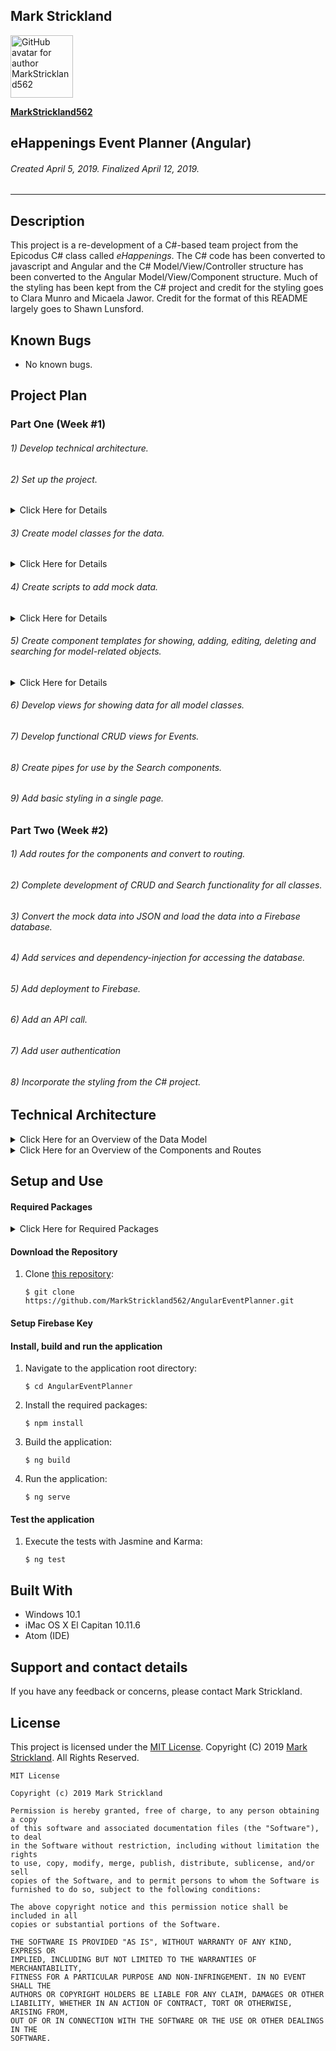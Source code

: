 ## **Mark Strickland**

[<img src="https://avatars1.githubusercontent.com/u/46455727?s=400&v=4" width=100 alt="GitHub avatar for author MarkStrickland562">](https://github.com/MarkStrickland562)

[**MarkStrickland562**](https://github.com/MarkStrickland562)

## **eHappenings Event Planner (Angular)**

###### Created April 5, 2019. Finalized April 12, 2019.

----------

## Description
This project is a re-development of a C#-based team project from the Epicodus C# class called *eHappenings*. The C# code has been converted to javascript and Angular
and the C# Model/View/Controller structure has been converted to the Angular Model/View/Component structure.
Much of the styling has been kept from the C# project and credit for the styling goes to Clara Munro and Micaela Jawor. Credit for the format of this README largely goes to Shawn Lunsford.

## Known Bugs

* No known bugs.

## Project Plan

### Part One (Week #1)
###### 1) Develop technical architecture.
###### 2) Set up the project.
<details>
<summary>Click Here for Details</summary>
This assumes that node is already installed, but verify with "node -v".
1) Install the required projects by executing the following commands at the bash prompt:
    $ npm install typescript -g
    $ npm install bootstrap --save
    $ apm install atom-typescript
    $ npm install -g @angular/cli@1.6.5
    $ cd desktop
    $ ng new AngularEventPlanner
    $ npm install bootstrap --save
2) Populate .gitignore with:
    node_modules/
    .DS_Store
    dist/
    .env
3) Point Angular to the installed Bootstrap node module by adding the following to .angular-cli.json in the styles array so that it looks like this:
  "styles": [
  "../node_modules/bootstrap/dist/css/bootstrap.min.css",
  "styles.css"
  ],
4) Add the Forms Module to app.module.ts. In the top section of imports add "import { FormsModule } from '@angular/forms'". In the @ngModule section in the imports array, add ", FormsModule" after "BrowserModule".
</details>

###### 3) Create model classes for the data.
<details>
<summary>Click Here for Details</summary>
Create and populate the following scripts for the model classes:
<table>
  <tr>
    <th>Class Name</th>
    <th>File Name</th>
    <th>Class Code</th>
  </tr>
  <tr>
    <td>Event</td>
    <td>src/models/event.model.ts</td>
    <td>export class Event {<br>constructor (public eventId: number,<br>public eventName: string<br>public eventDate: Date = new Date(),<br>public eventLocation: string,<br>
             public menusId: number) {}<br>}</td>
  </tr>    
  <tr>
    <td>Menu</td>
    <td>src/models/menu.model.ts</td>
    <td>export class Menu {<br>constructor (menuId: number,<br>menuTheme: string){}<br>}</td>
  </tr>    
  <tr>
    <td>MenuItem</td>
    <td>src/models/menuItem.model.ts</td>
    <td>export class MenuItem {<br>constructor(public menuItemId: number,<br>public menuItemDescription: string) {}<br>}</td>
  </tr>
  <tr>
    <td>MenuItemIngredient</td>
    <td>src/models/menuItemIngredient.model.ts</td>
    <td>export class MenuItemIngredient {<br>constructor(public menuItemIngredientId: number,<br>public ingredientDescription: string,<br>public menuItemsId: number,<br>public storeId: number) {}<br>}</td>
  </tr>
  <tr>
    <td>Task</td>
    <td>src/models/task.model.ts</td>
    <td>export class Task {<br>constructor(public taskId: number,<br>public taskDescription: string,<br>public taskPlannedStartDateTime: Date = new Date()) {}<br>}</td>
  </tr>
  <tr>
    <td>Invitee</td>
    <td>src/models/invitee.model.ts</td>
    <td>export class Invitee {<br>constructor(public inviteeId: number,<br>
              public inviteeName: string,<br>public inviteeEmailAddress: string) {}<br>}</td>
  </tr>
</table>
</details>

###### 4) Create scripts to add mock data.
<details>
<summary>Click Here for Details</summary>
<table>
  <tr>
    <th>Script Name</th>
    <th>Description</th>
  </tr>
  <tr>
    <td>src/app/mock-data/event-data.ts</td>
    <td>Data for the Event class</td>
  </tr>
  <tr>
    <td>src/app/mock-data/menu-data.ts</td>
    <td>Data for the Menu class</td>
  </tr>
  <tr>
    <td>src/app/mock-data/menuItem-data.ts</td>
    <td>Data for the MenuItem class</td>
  </tr>
  <tr>
    <td>src/app/mock-data/menuItemIngredient-data.ts</td>
    <td>Data for the MenuItemIngredient class</td>
  </tr>
  <tr>
    <td>src/app/mock-data/task-data.ts</td>
    <td>Data for the Task class</td>
  </tr>
  <tr>
    <td>src/app/mock-data/store-data.ts</td>
    <td>Data for the Store class</td>
  </tr>
  <tr>
    <td>src/app/mock-data/invitee-data.ts</td>
    <td>Data for the Invitee class</td>
  </tr>
</table>
</details>

###### 5) Create component templates for showing, adding, editing, deleting and searching for model-related objects.
<details>
<summary>Click Here for Details</summary>
1) Create the Welcone,, About and Main child components by executing the following command at the bash prompt:
  $ ng generate component welcome
  $ ng generate component main
  $ ng generate component about
2) Create the Event child components by executing the following commmands at the bash prompt:
  $ ng generate component show-events
  $ ng generate component new-event
  $ ng generate component edit-event
  $ ng generate component delete-event
  $ ng generate component search-event
3) Create the Menu child components by executing the following commmands at the bash prompt:
    $ ng generate component show-menus
    $ ng generate component new-menu
    $ ng generate component edit-menu
    $ ng generate component delete-menu
    $ ng generate component search-menu
4) Create the Task child components by executing the following commmands at the bash prompt:
    $ ng generate component show-tasks
    $ ng generate component new-task
    $ ng generate component edit-task
    $ ng generate component delete-task
    $ ng generate component search-task
5) Create the MenuItem child components by executing the following commmands at the bash prompt:
    $ ng generate component show-menu-items
    $ ng generate component new-menu-item
    $ ng generate component edit-menu-item
    $ ng generate component delete-menu-item
    $ ng generate component search-menu-item
6) Create the MenuItemIngredient child components by executing the following commmands at the bash prompt:
    $ ng generate component show-menu-item-ingredients
    $ ng generate component new-menu-item-ingredient
    $ ng generate component edit-menu-item-ingredient
    $ ng generate component delete-menu-item-ingredient
    $ ng generate component search-menu-item-ingredient
7) Create the Store child components by executing the following commmands at the bash prompt:
    $ ng generate component show-stores
    $ ng generate component new-store
    $ ng generate component edit-store
    $ ng generate component delete-store
    $ ng generate component search-store
8) Create the Invitee child components by executing the following commmands at the bash prompt:
    $ ng generate component show-invitees
    $ ng generate component new-invitee
    $ ng generate component edit-invitee
    $ ng generate component delete-invitee
    $ ng generate component search-invitee
</details>

###### 6) Develop views for showing data for all model classes.
###### 7) Develop functional CRUD views for Events.
###### 8) Create pipes for use by the Search components.
###### 9) Add basic styling in a single page.

### Part Two (Week #2)
###### 1) Add routes for the components and convert to routing.
###### 2) Complete development of CRUD and Search functionality for all classes.
###### 3) Convert the mock data into JSON and load the data into a Firebase database.
###### 4) Add services and dependency-injection for accessing the database.
###### 5) Add deployment to Firebase.
###### 6) Add an API call.
###### 7) Add user authentication
###### 8) Incorporate the styling from the C# project.

## Technical Architecture

<details>
  <summary>Click Here for an Overview of the Data Model</summary>

  <table>
    <tr>
      <th>Model</th>
      <th>Properties</th>
      <th>Typescript Data Types</th>
    </tr>
    <tr>
      <td>Event</td>
      <td>eventName<br>eventLocation<br>menusId</td>
      <td>string<br>string<br>number</td>
    </tr>    
    <tr>
      <td>Menu</td>
      <td>menuTheme</td>
      <td>string</td>
    </tr>   
    <tr>
      <td>Task</td>
      <td>taskDescription<br>taskPlannedStartDateTime</td>
      <td>string<br>Date</td>
    </tr>
    <tr>
      <td>Menu Item</td>
      <td>menuItemDescription</td>
      <td>string</td>
    </tr>
    <tr>
      <td>Menu Item Ingredient</td>
      <td>ingredientDescription<br>menuItemsId<br>storeId</td>
      <td>string<br>number<br>number</td>
    </tr>
    <tr>
      <td>Store</td>
      <td>storeName</td>
      <td>string</td>
    </tr>
    <tr>
      <td>Invitee</td>
      <td>inviteeName<br>inviteeEmailAddress</td>
      <td>string<br>string</td>
    </tr>
  </table>
</details>

<details>
  <summary>Click Here for an Overview of the Components and Routes</summary>

  <table>
    <tr>
      <th>General Components</th>
    </tr>
    <tr>
      <th>Component</th>
      <th>Selector</th>
      <th>Route URL</th>
      <th>Description</th>
    </tr>
    <tr>
      <td>AppComponent</td>
      <td>app-root</td>
      <td>N/A/</td>
      <td>Default root component</td>
    </tr>
    <tr>
      <td>WelcomeComponent</td>
      <td>app-welcome</td>
      <td>http:/localhost:4200/</td>
      <td>Displays the Welcome page</td>
    </tr>
    <tr>
      <td>MainComponent</td>
      <td>app-main</td>
      <td>http:/localhost:4200/main</td>
      <td>Displays the main navigation page</td>
    </tr>
      <td>AboutComponent</td>
      <td>app-about</td>
      <td>http:/localhost:4200/about</td>
      <td>Displays the About page</td>
    </tr>
  </table>
  <table>
    <tr>
      <th>Event Components</th>
    </tr>  
    <tr>
      <th>Component</th>
      <th>Selector</th>
      <th>Route URL</th>
      <th>Description</th>
    </tr>
    <tr>
      <td>ShowEventsComponent</td>
      <td>app-show-events</td>
      <td>http:/localhost:4200/events</td>
      <td>Displays the list of events</td>
    </tr>
    <tr>
      <td>NewEventComponent</td>
      <td>app-new-event</td>
      <td>http:/localhost:4200/new-event</td>
      <td>Displays a form for adding a new event</td>
    </tr>
    <tr>
      <td>EditEventComponent</td>
      <td>app-edit-event</td>
      <td>http:/localhost:4200/edit-event/:id</td>
      <td>Displays a form for editing an event</td>
    </tr>
    <tr>
      <td>DeleteEventComponent</td>
      <td>app-delete-event</td>
      <td>http:/localhost:4200/delete-event/:id</td>
      <td>Responds to a button click to delete an event</td>
    </tr>
    <tr>
      <td>SearchEventComponent</td>
      <td>app-search-event</td>
      <td>http:/localhost:4200/search-event</td>
      <td>Displays a form for searching for an event by event name</td>
    </tr>
  </table>
  <table>
    <tr>
      <th>Menu Components</th>
    </tr>  
    <tr>
      <th>Component</th>
      <th>Selector</th>
      <th>Route URL</th>
      <th>Description</th>
    </tr>
    <tr>
      <td>ShowMenusComponent</td>
      <td>app-show-menus</td>
      <td>http:/localhost:4200/menus</td>
      <td>Displays the list of menus</td>
    </tr>
    <tr>
      <td>NewMenuComponent</td>
      <td>app-new-menu</td>
      <td>http:/localhost:4200/new-menu</td>
      <td>Displays a form for adding a new menu</td>
    </tr>
    <tr>
      <td>EditMenuComponent</td>
      <td>app-edit-menu</td>
      <td>http:/localhost:4200/edit-menu/:id</td>
      <td>Displays a form for editing an menu</td>
    </tr>
    <tr>
      <td>DeleteMenuComponent</td>
      <td>app-delete-menu</td>
      <td>http:/localhost:4200/delete-menu/:id</td>
      <td>Responds to a button click to delete an menu</td>
    </tr>
    <tr>
      <td>SearchMenuComponent</td>
      <td>app-search-menu</td>
      <td>http:/localhost:4200/search-menu</td>
      <td>Displays a form for searching for an menu by menu theme</td>
    </tr>
  </table>
  <table>
    <tr>
      <th>MenuItem Components</th>
    </tr>  
    <tr>
      <th>Component</th>
      <th>Selector</th>
      <th>Route URL</th>
      <th>Description</th>
    </tr>
    <tr>
      <td>ShowMenuItemsComponent</td>
      <td>app-show-menu-items</td>
      <td>http:/localhost:4200/menus</td>
      <td>Displays the list of menus</td>
    </tr>
    <tr>
      <td>NewMenuItemComponent</td>
      <td>app-new-menu-item</td>
      <td>http:/localhost:4200/new-menu</td>
      <td>Displays a form for adding a new menu</td>
    </tr>
    <tr>
      <td>EditMenuItemComponent</td>
      <td>app-edit-menu-item</td>
      <td>http:/localhost:4200/edit-menu/:id</td>
      <td>Displays a form for editing an menu</td>
    </tr>
    <tr>
      <td>DeleteMenuItemComponent</td>
      <td>app-delete-menu-item</td>
      <td>http:/localhost:4200/delete-menu/:id</td>
      <td>Responds to a button click to delete an menu</td>
    </tr>
    <tr>
      <td>SearchMenuItemComponent</td>
      <td>app-search-menu-item</td>
      <td>http:/localhost:4200/search-menu</td>
      <td>Displays a form for searching for an menu by menu item description</td>
    </tr>
  </table>
  <table>
    <tr>
      <th>MenuItemIngredient Components</th>
    </tr>  
    <tr>
      <th>Component</th>
      <th>Selector</th>
      <th>Route URL</th>
      <th>Description</th>
    </tr>
    <tr>
      <td>ShowMenuItemIngredientsComponent</td>
      <td>app-show-menu-item-ingredients</td>
      <td>http:/localhost:4200/menus</td>
      <td>Displays the list of menus</td>
    </tr>
    <tr>
      <td>NewMenuItemIngredientComponent</td>
      <td>app-new-menu-item-ingredient</td>
      <td>http:/localhost:4200/new-menu</td>
      <td>Displays a form for adding a new menu</td>
    </tr>
    <tr>
      <td>EditMenuItemIngredientComponent</td>
      <td>app-edit-menu-item-ingredient</td>
      <td>http:/localhost:4200/edit-menu/:id</td>
      <td>Displays a form for editing an menu</td>
    </tr>
    <tr>
      <td>DeleteMenuItemIngredientComponent</td>
      <td>app-delete-menu-item-ingredient</td>
      <td>http:/localhost:4200/delete-menu/:id</td>
      <td>Responds to a button click to delete an menu</td>
    </tr>
    <tr>
      <td>SearchMenuItemIngredientComponent</td>
      <td>app-search-menu-item-ingredient</td>
      <td>http:/localhost:4200/search-menu</td>
      <td>Displays a form for searching for an menu by ingredient description</td>
    </tr>
  </table>
  <table>
    <tr>
      <th>Task Components</th>
    </tr>  
    <tr>
      <th>Component</th>
      <th>Selector</th>
      <th>Route URL</th>
      <th>Description</th>
    </tr>
    <tr>
      <td>ShowTasksComponent</td>
      <td>app-show-tasks</td>
      <td>http:/localhost:4200/menus</td>
      <td>Displays the list of menus</td>
    </tr>
    <tr>
      <td>NewTaskComponent</td>
      <td>app-new-task</td>
      <td>http:/localhost:4200/new-menu</td>
      <td>Displays a form for adding a new menu</td>
    </tr>
    <tr>
      <td>EditTaskComponent</td>
      <td>app-edit-task</td>
      <td>http:/localhost:4200/edit-menu/:id</td>
      <td>Displays a form for editing an menu</td>
    </tr>
    <tr>
      <td>DeleteTaskComponent</td>
      <td>app-delete-task</td>
      <td>http:/localhost:4200/delete-menu/:id</td>
      <td>Responds to a button click to delete an menu</td>
    </tr>
    <tr>
      <td>SearchTaskComponent</td>
      <td>app-search-task</td>
      <td>http:/localhost:4200/search-menu</td>
      <td>Displays a form for searching for an menu by task description</td>
    </tr>
  </table>
  <table>
  <tr>
    <th>Store Components</th>
  </tr>  
  <tr>
    <th>Component</th>
    <th>Selector</th>
    <th>Route URL</th>
    <th>Description</th>
  </tr>
  <tr>
    <td>ShowStoresComponent</td>
    <td>app-show-stores</td>
    <td>http:/localhost:4200/menus</td>
    <td>Displays the list of menus</td>
  </tr>
  <tr>
    <td>NewStoreComponent</td>
    <td>app-new-store</td>
    <td>http:/localhost:4200/new-menu</td>
    <td>Displays a form for adding a new menu</td>
  </tr>
  <tr>
    <td>EditStoreComponent</td>
    <td>app-edit-store</td>
    <td>http:/localhost:4200/edit-menu/:id</td>
    <td>Displays a form for editing an menu</td>
  </tr>
  <tr>
    <td>DeleteStoreComponent</td>
    <td>app-delete-store</td>
    <td>http:/localhost:4200/delete-menu/:id</td>
    <td>Responds to a button click to delete an menu</td>
  </tr>
  <tr>
    <td>SearchStoreComponent</td>
    <td>app-search-store</td>
    <td>http:/localhost:4200/search-menu</td>
    <td>Displays a form for searching for an menu by task description</td>
  </tr>
  </table>
  <table>
    <tr>
      <th>Invitee Components</th>
    </tr>  
    <tr>
      <th>Component</th>
      <th>Selector</th>
      <th>Route URL</th>
      <th>Description</th>
    </tr>
    <tr>
      <td>ShowInviteesComponent</td>
      <td>app-show-invitees</td>
      <td>http:/localhost:4200/menus</td>
      <td>Displays the list of menus</td>
    </tr>
    <tr>
      <td>NewInviteeComponent</td>
      <td>app-new-invitee</td>
      <td>http:/localhost:4200/new-menu</td>
      <td>Displays a form for adding a new menu</td>
    </tr>
    <tr>
      <td>EditInviteeComponent</td>
      <td>app-edit-invitee</td>
      <td>http:/localhost:4200/edit-menu/:id</td>
      <td>Displays a form for editing an menu</td>
    </tr>
    <tr>
      <td>DeleteInviteeComponent</td>
      <td>app-delete-invitee</td>
      <td>http:/localhost:4200/delete-menu/:id</td>
      <td>Responds to a button click to delete an menu</td>
    </tr>
    <tr>
      <td>SearchInviteeComponent</td>
      <td>app-search-invitee</td>
      <td>http:/localhost:4200/search-menu</td>
      <td>Displays a form for searching for an menu by task description</td>
    </tr>
  </table>
</details>

## Setup and Use

#### Required Packages
<details>
<summary>Click Here for Required Packages</summary>
<ul>
<li>@angular/animations 5.2.0</li>
<li>@angular/common 5.2.0</li>
<li>@angular/compiler 5.2.0</li>
<li>@angular/cli 1.6.5</li>
<li>@angular/core 5.2.0</li>
<li>@angular/forms 5.2.0</li>
<li>@angular/http 5.2.0</li>
<li>@angular/language-service 5.2.0</li>
<li>@angular/platform-browser 5.2.0</li>
<li>@angular/platform-browser-dynamic 5.2.0</li>
<li>@angular/router 5.2.0</li>
<li>angularfire2 4.0.0-rc.0</li>
<li>bootstrap 4.3.1</li>
<li>core-js 2.4.1</li>
<li>firebase 3.9.0</li>
<li>codelyzer 4.0.1</li>
<li>jasmine-core 2.8.0</li>
<li>jasmine-spec-reporter 4.2.1</li>
<li>karma 2.0.0</li>
<li>karma-chrome-launcher 2.2.0</li>
<li>karma-coverage-istanbul-reporter 1.2.1</li>
<li>karma-jasmine 1.1.0</li>
<li>karma-jasmine-html-reporter 0.2.2</li>
<li>protractor 5.1.2</li>
<li>rxjs 5.5.6</li>
<li>ts-node 4.1.0</li>
<li>tslint 5.9.1</li>
<li>@types/jasmine 2.8.3</li>
<li>@types/jasminewd2 2.0.2</li>
<li>@types/node 6.0.60</li>
<li>typescript 2.5.3</li>
<li>zone.js 0.8.19</li>
</ul>
</details>

#### Download the Repository
1. Clone [this repository](https://github.com/MarkStrickland562/AngularEventPlanner):

       $ git clone https://github.com/MarkStrickland562/AngularEventPlanner.git

#### Setup Firebase Key

#### Install, build and run the application
1. Navigate to the application root directory:

       $ cd AngularEventPlanner
2. Install the required packages:

       $ npm install
3. Build the application:

       $ ng build
4. Run the application:

       $ ng serve

#### Test the application
1. Execute the tests with Jasmine and Karma:

       $ ng test

## Built With

* Windows 10.1
* iMac OS X El Capitan 10.11.6
* Atom (IDE)

## Support and contact details

If you have any feedback or concerns, please contact Mark Strickland.

## License

This project is licensed under the [MIT License](https://opensource.org/licenses/MIT). Copyright (C) 2019 [Mark Strickland](https://github.com/MarkStrickland562). All Rights Reserved.
```
MIT License

Copyright (c) 2019 Mark Strickland

Permission is hereby granted, free of charge, to any person obtaining a copy
of this software and associated documentation files (the "Software"), to deal
in the Software without restriction, including without limitation the rights
to use, copy, modify, merge, publish, distribute, sublicense, and/or sell
copies of the Software, and to permit persons to whom the Software is
furnished to do so, subject to the following conditions:

The above copyright notice and this permission notice shall be included in all
copies or substantial portions of the Software.

THE SOFTWARE IS PROVIDED "AS IS", WITHOUT WARRANTY OF ANY KIND, EXPRESS OR
IMPLIED, INCLUDING BUT NOT LIMITED TO THE WARRANTIES OF MERCHANTABILITY,
FITNESS FOR A PARTICULAR PURPOSE AND NON-INFRINGEMENT. IN NO EVENT SHALL THE
AUTHORS OR COPYRIGHT HOLDERS BE LIABLE FOR ANY CLAIM, DAMAGES OR OTHER
LIABILITY, WHETHER IN AN ACTION OF CONTRACT, TORT OR OTHERWISE, ARISING FROM,
OUT OF OR IN CONNECTION WITH THE SOFTWARE OR THE USE OR OTHER DEALINGS IN THE
SOFTWARE.
```
